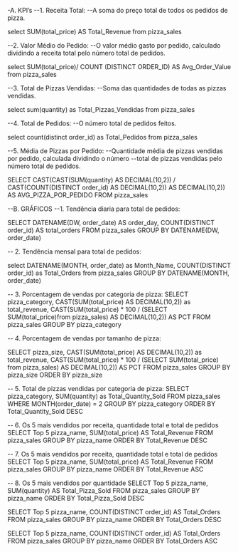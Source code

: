 -A. KPI’s
--1. Receita Total: 
--A soma do preço total de todos os pedidos de pizza.

select 
SUM(total_price) AS Total_Revenue
from pizza_sales


--2. Valor Médio do Pedido:
--O valor médio gasto por pedido, calculado dividindo a receita total pelo número total de pedidos.

select 
SUM(total_price)/ COUNT (DISTINCT ORDER_ID) AS Avg_Order_Value
from pizza_sales

--3. Total de Pizzas Vendidas: 
--Soma das quantidades de todas as pizzas vendidas.

select 
sum(quantity) as Total_Pizzas_Vendidas
from pizza_sales

--4. Total de Pedidos:
--O número total de pedidos feitos.

select 
count(distinct order_id) as Total_Pedidos
from pizza_sales

--5. Média de Pizzas por Pedido: 
--Quantidade média de pizzas vendidas por pedido, calculada dividindo o número 
--total de pizzas vendidas pelo número total de pedidos.

SELECT CAST(CAST(SUM(quantity) AS DECIMAL(10,2)) / 
       CAST(COUNT(DISTINCT order_id) AS DECIMAL(10,2)) AS DECIMAL(10,2)) AS AVG_PIZZA_POR_PEDIDO
FROM pizza_sales



--B. GRÁFICOS
--1. Tendência diaria para total de pedidos:

SELECT DATENAME(DW, order_date) AS order_day,
COUNT(DISTINCT order_id) AS total_orders 
FROM pizza_sales
GROUP BY DATENAME(DW, order_date)

-- 2. Tendência mensal para total de pedidos:

select DATENAME(MONTH,
order_date) as Month_Name, 
COUNT(DISTINCT order_id) as Total_Orders
from pizza_sales
GROUP BY DATENAME(MONTH, order_date)

-- 3. Porcentagem de vendas por categoria de pizza:
SELECT pizza_category, 
CAST(SUM(total_price) AS DECIMAL(10,2)) as total_revenue,
CAST(SUM(total_price) * 100 / (SELECT SUM(total_price)from pizza_sales) AS DECIMAL(10,2)) AS PCT
FROM pizza_sales
GROUP BY pizza_category



-- 4. Porcentagem de vendas por tamanho de pizza:

SELECT pizza_size,
CAST(SUM(total_price) AS DECIMAL(10,2)) as total_revenue,
CAST(SUM(total_price) * 100 / (SELECT SUM(total_price) from pizza_sales) AS DECIMAL(10,2)) AS PCT
FROM pizza_sales
GROUP BY pizza_size
ORDER BY pizza_size



-- 5. Total de pizzas vendidas por categoria de pizza:
SELECT pizza_category,
SUM(quantity) as Total_Quantity_Sold
FROM pizza_sales
WHERE MONTH(order_date) = 2
GROUP BY pizza_category
ORDER BY Total_Quantity_Sold DESC

-- 6. Os 5 mais vendidos por receita, quantidade total e total de pedidos
SELECT Top 5 pizza_name, SUM(total_price) AS Total_Revenue
FROM pizza_sales
GROUP BY pizza_name
ORDER BY Total_Revenue DESC


-- 7. Os 5 mais vendidos por receita, quantidade total e total de pedidos
SELECT Top 5 pizza_name, SUM(total_price) AS Total_Revenue
FROM pizza_sales
GROUP BY pizza_name
ORDER BY Total_Revenue ASC

-- 8. Os 5 mais vendidos por quantidade
SELECT Top 5 pizza_name, SUM(quantity) AS Total_Pizza_Sold
FROM pizza_sales
GROUP BY pizza_name
ORDER BY Total_Pizza_Sold DESC

SELECT Top 5 pizza_name, COUNT(DISTINCT order_id) AS Total_Orders
FROM pizza_sales
GROUP BY pizza_name
ORDER BY Total_Orders DESC

SELECT Top 5 pizza_name, COUNT(DISTINCT order_id) AS Total_Orders
FROM pizza_sales
GROUP BY pizza_name
ORDER BY Total_Orders ASC



